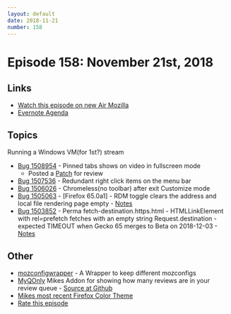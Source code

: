 ```yaml
---
layout: default
date: 2018-11-21
number: 158
---
```


# Episode 158: November 21st, 2018

## Links
* [Watch this episode on new Air Mozilla](https://air.mozilla.org/event-redirect/313378/)
* [Evernote Agenda](https://www.evernote.com/client/snv?noteGuid=777fc256-9257-498a-92c3-8371bbaf5323&noteKey=acafc74457d0efd8&sn=https%3A%2F%2Fwww.evernote.com%2Fshard%2Fs434%2Fsh%2F777fc256-9257-498a-92c3-8371bbaf5323%2Facafc74457d0efd8&title=November%2B21st%252C%2B2018%2B-%2BEpisode%2B158)

## Topics
Running a Windows VM(for 1st?) stream
* [Bug 1508954](https://bugzilla.mozilla.org/show_bug.cgi?id=1508954) - Pinned tabs shows on video in fullscreen mode
  - Posted a [Patch](https://phabricator.services.mozilla.com/D12585)  for review
* [Bug 1507536](https://bugzilla.mozilla.org/show_bug.cgi?id=1507536) - Redundant right click items on the menu bar
* [Bug 1506026](https://bugzilla.mozilla.org/show_bug.cgi?id=1506026) - Chromeless(no toolbar) after exit Customize mode
* [Bug 1505063](https://bugzilla.mozilla.org/show_bug.cgi?id=1505063) - [Firefox 65.0a1] - RDM toggle clears the address and local file rendering page empty - [Notes](https://www.evernote.com/l/AbL0lN7kfDFEN6fqxYgZE5OKUNiA0Vmdcds)
* [Bug 1503852](https://bugzilla.mozilla.org/show_bug.cgi?id=1503852) - Perma fetch-destination.https.html - HTMLLinkElement with rel=prefetch fetches with an empty string Request.destination - expected TIMEOUT when Gecko 65 merges to Beta on 2018-12-03 - [Notes](https://www.evernote.com/l/AbJgdouo33lH1bbQlbfw_xORM-nygN9XuMo)

## Other
* [mozconfigwrapper](https://github.com/ahal/mozconfigwrapper) - A Wrapper to keep different mozconfigs
* [MyQOnly](https://addons.mozilla.org/en-US/firefox/addon/myqonly/) Mikes Addon for showing how many reviews are in your review queue - [Source at Github](https://github.com/mikeconley/myqonly)
* [Mikes most recent Firefox Color Theme](https://color.firefox.com/?theme=XQAAAAIcAQAAAAAAAABBqYhm849SCia2CaaEGccwS-xNKlhWuMf1GDDK9CdlG87shVNGVzQTuym_qOfYLbua3E9nxN7LpROj0ykMpIgOhuZoyEKeh2-5oZj1rnplfthj5aA4gjsqRk0zLkxblhqqcHh7nWwstRQKsXL_0n4obgX7u0zhqphvdPqdXBsqLTAMT0G1jht8KKE8hhxwEXABrfUX1yZWOGxMYXATEuhOaA9UMAMyShoK1Jdh0s9OFREHlv9lF1KbM1wZPTbX3YRe0HEfJv_kMYOA)
* [Rate this episode](https://goo.gl/forms/pSfF2oKnEjsD6ruW2)
